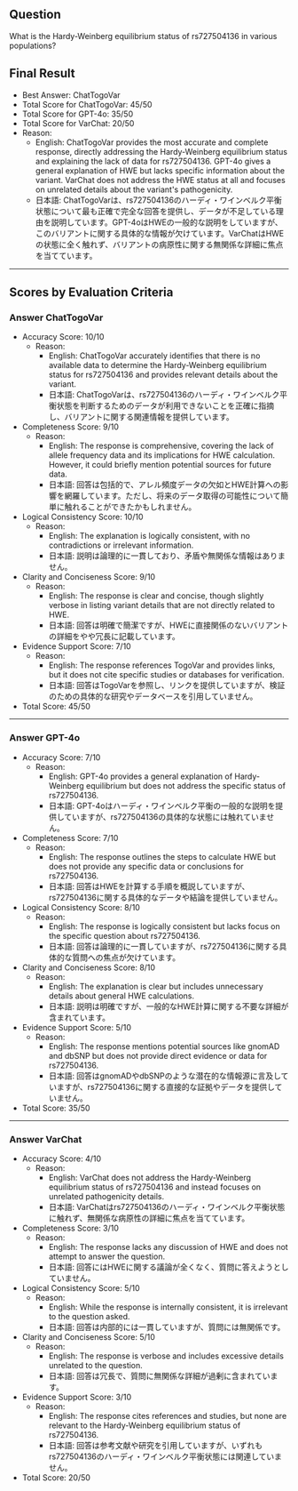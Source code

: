 ## Question

What is the Hardy-Weinberg equilibrium status of rs727504136 in various populations?

## Final Result

- Best Answer: ChatTogoVar
- Total Score for ChatTogoVar: 45/50
- Total Score for GPT-4o: 35/50
- Total Score for VarChat: 20/50
- Reason:
  - English: ChatTogoVar provides the most accurate and complete response, directly addressing the Hardy-Weinberg equilibrium status and explaining the lack of data for rs727504136. GPT-4o gives a general explanation of HWE but lacks specific information about the variant. VarChat does not address the HWE status at all and focuses on unrelated details about the variant's pathogenicity.
  - 日本語: ChatTogoVarは、rs727504136のハーディ・ワインベルク平衡状態について最も正確で完全な回答を提供し、データが不足している理由を説明しています。GPT-4oはHWEの一般的な説明をしていますが、このバリアントに関する具体的な情報が欠けています。VarChatはHWEの状態に全く触れず、バリアントの病原性に関する無関係な詳細に焦点を当てています。

---

## Scores by Evaluation Criteria

### Answer ChatTogoVar
- Accuracy Score: 10/10
  - Reason: 
    - English: ChatTogoVar accurately identifies that there is no available data to determine the Hardy-Weinberg equilibrium status for rs727504136 and provides relevant details about the variant.
    - 日本語: ChatTogoVarは、rs727504136のハーディ・ワインベルク平衡状態を判断するためのデータが利用できないことを正確に指摘し、バリアントに関する関連情報を提供しています。
- Completeness Score: 9/10
  - Reason: 
    - English: The response is comprehensive, covering the lack of allele frequency data and its implications for HWE calculation. However, it could briefly mention potential sources for future data.
    - 日本語: 回答は包括的で、アレル頻度データの欠如とHWE計算への影響を網羅しています。ただし、将来のデータ取得の可能性について簡単に触れることができたかもしれません。
- Logical Consistency Score: 10/10
  - Reason: 
    - English: The explanation is logically consistent, with no contradictions or irrelevant information.
    - 日本語: 説明は論理的に一貫しており、矛盾や無関係な情報はありません。
- Clarity and Conciseness Score: 9/10
  - Reason: 
    - English: The response is clear and concise, though slightly verbose in listing variant details that are not directly related to HWE.
    - 日本語: 回答は明確で簡潔ですが、HWEに直接関係のないバリアントの詳細をやや冗長に記載しています。
- Evidence Support Score: 7/10
  - Reason: 
    - English: The response references TogoVar and provides links, but it does not cite specific studies or databases for verification.
    - 日本語: 回答はTogoVarを参照し、リンクを提供していますが、検証のための具体的な研究やデータベースを引用していません。
- Total Score: 45/50

---

### Answer GPT-4o
- Accuracy Score: 7/10
  - Reason: 
    - English: GPT-4o provides a general explanation of Hardy-Weinberg equilibrium but does not address the specific status of rs727504136.
    - 日本語: GPT-4oはハーディ・ワインベルク平衡の一般的な説明を提供していますが、rs727504136の具体的な状態には触れていません。
- Completeness Score: 7/10
  - Reason: 
    - English: The response outlines the steps to calculate HWE but does not provide any specific data or conclusions for rs727504136.
    - 日本語: 回答はHWEを計算する手順を概説していますが、rs727504136に関する具体的なデータや結論を提供していません。
- Logical Consistency Score: 8/10
  - Reason: 
    - English: The response is logically consistent but lacks focus on the specific question about rs727504136.
    - 日本語: 回答は論理的に一貫していますが、rs727504136に関する具体的な質問への焦点が欠けています。
- Clarity and Conciseness Score: 8/10
  - Reason: 
    - English: The explanation is clear but includes unnecessary details about general HWE calculations.
    - 日本語: 説明は明確ですが、一般的なHWE計算に関する不要な詳細が含まれています。
- Evidence Support Score: 5/10
  - Reason: 
    - English: The response mentions potential sources like gnomAD and dbSNP but does not provide direct evidence or data for rs727504136.
    - 日本語: 回答はgnomADやdbSNPのような潜在的な情報源に言及していますが、rs727504136に関する直接的な証拠やデータを提供していません。
- Total Score: 35/50

---

### Answer VarChat
- Accuracy Score: 4/10
  - Reason: 
    - English: VarChat does not address the Hardy-Weinberg equilibrium status of rs727504136 and instead focuses on unrelated pathogenicity details.
    - 日本語: VarChatはrs727504136のハーディ・ワインベルク平衡状態に触れず、無関係な病原性の詳細に焦点を当てています。
- Completeness Score: 3/10
  - Reason: 
    - English: The response lacks any discussion of HWE and does not attempt to answer the question.
    - 日本語: 回答にはHWEに関する議論が全くなく、質問に答えようとしていません。
- Logical Consistency Score: 5/10
  - Reason: 
    - English: While the response is internally consistent, it is irrelevant to the question asked.
    - 日本語: 回答は内部的には一貫していますが、質問には無関係です。
- Clarity and Conciseness Score: 5/10
  - Reason: 
    - English: The response is verbose and includes excessive details unrelated to the question.
    - 日本語: 回答は冗長で、質問に無関係な詳細が過剰に含まれています。
- Evidence Support Score: 3/10
  - Reason: 
    - English: The response cites references and studies, but none are relevant to the Hardy-Weinberg equilibrium status of rs727504136.
    - 日本語: 回答は参考文献や研究を引用していますが、いずれもrs727504136のハーディ・ワインベルク平衡状態には関連していません。
- Total Score: 20/50